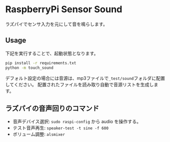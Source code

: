 # RaspberryPi Sensor Sound

ラズパイでセンサ入力を元にして音を鳴らします。

## Usage

下記を実行することで、起動状態となります。

```sh
pip install -r requirements.txt
python -m touch_sound
```

デフォルト設定の場合には音源は、mp3ファイルで`_test/sound`フォルダに配置してください。
配置されたファイルを読み取り自動で音源リストを生成します。

## ラズパイの音声回りのコマンド

* 音声デバイス選択: `sudo raspi-config` から audio を操作する。
* テスト音声再生: `speaker-test -t sine -f 600`
* ボリューム調整: `alsmixer`
